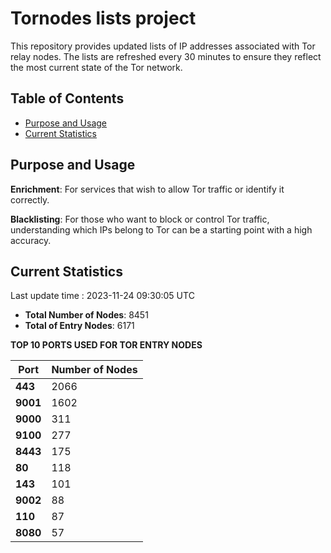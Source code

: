 # Tornodes lists project

This repository provides updated lists of IP addresses associated with Tor relay nodes. The lists are refreshed every 30 minutes to ensure they reflect the most current state of the Tor network.

## Table of Contents

- [Purpose and Usage](#purpose-and-usage)
- [Current Statistics](#current-statistics)


## Purpose and Usage

**Enrichment**: For services that wish to allow Tor traffic or identify it correctly.

**Blacklisting**: For those who want to block or control Tor traffic, understanding which IPs belong to Tor can be a starting point with a high accuracy.

## Current Statistics

Last update time : 2023-11-24 09:30:05 UTC

- **Total Number of Nodes**: 8451
- **Total of Entry Nodes**: 6171

**TOP 10 PORTS USED FOR TOR ENTRY NODES**

| **Port** | **Number of Nodes** |
|------|-----------------|
| **443**   | 2066  |
| **9001**   | 1602  |
| **9000**   | 311  |
| **9100**   | 277  |
| **8443**   | 175  |
| **80**   | 118  |
| **143**   | 101  |
| **9002**   | 88  |
| **110**   | 87  |
| **8080**   | 57  |

